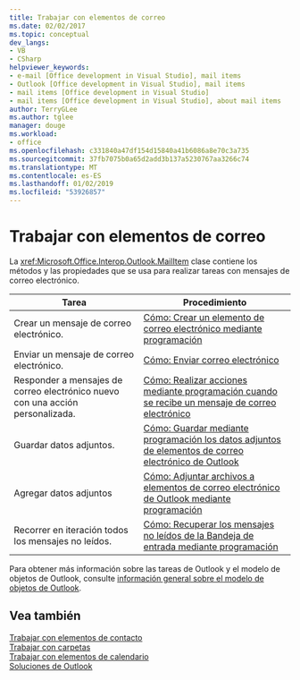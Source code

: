 ```yaml
---
title: Trabajar con elementos de correo
ms.date: 02/02/2017
ms.topic: conceptual
dev_langs:
- VB
- CSharp
helpviewer_keywords:
- e-mail [Office development in Visual Studio], mail items
- Outlook [Office development in Visual Studio], mail items
- mail items [Office development in Visual Studio]
- mail items [Office development in Visual Studio], about mail items
author: TerryGLee
ms.author: tglee
manager: douge
ms.workload:
- office
ms.openlocfilehash: c331840a47df154d15840a41b6086a8e70c3a735
ms.sourcegitcommit: 37fb7075b0a65d2add3b137a5230767aa3266c74
ms.translationtype: MT
ms.contentlocale: es-ES
ms.lasthandoff: 01/02/2019
ms.locfileid: "53926857"
---
```

# <a name="work-with-mail-items"></a>Trabajar con elementos de correo
  La <xref:Microsoft.Office.Interop.Outlook.MailItem> clase contiene los métodos y las propiedades que se usa para realizar tareas con mensajes de correo electrónico.  
  
|Tarea|Procedimiento|  
|----------|---------------|  
|Crear un mensaje de correo electrónico.|[Cómo: Crear un elemento de correo electrónico mediante programación](../vsto/how-to-programmatically-create-an-e-mail-item.md)|  
|Enviar un mensaje de correo electrónico.|[Cómo: Enviar correo electrónico](../vsto/how-to-programmatically-send-e-mail-programmatically.md)|  
|Responder a mensajes de correo electrónico nuevo con una acción personalizada.|[Cómo: Realizar acciones mediante programación cuando se recibe un mensaje de correo electrónico](../vsto/how-to-programmatically-perform-actions-when-an-e-mail-message-is-received.md)|  
|Guardar datos adjuntos.|[Cómo: Guardar mediante programación los datos adjuntos de elementos de correo electrónico de Outlook](../vsto/how-to-programmatically-save-attachments-from-outlook-e-mail-items.md)|  
|Agregar datos adjuntos|[Cómo: Adjuntar archivos a elementos de correo electrónico de Outlook mediante programación](../vsto/how-to-programmatically-attach-files-to-outlook-e-mail-items.md)|  
|Recorrer en iteración todos los mensajes no leídos.|[Cómo: Recuperar los mensajes no leídos de la Bandeja de entrada mediante programación](../vsto/how-to-programmatically-retrieve-unread-messages-from-the-inbox.md)|  
  
 Para obtener más información sobre las tareas de Outlook y el modelo de objetos de Outlook, consulte [información general sobre el modelo de objetos de Outlook](../vsto/outlook-object-model-overview.md).  
  
## <a name="see-also"></a>Vea también  
 [Trabajar con elementos de contacto](../vsto/working-with-contact-items.md)   
 [Trabajar con carpetas](../vsto/working-with-folders.md)   
 [Trabajar con elementos de calendario](../vsto/working-with-calendar-items.md)   
 [Soluciones de Outlook](../vsto/outlook-solutions.md)  
